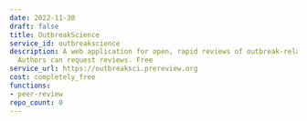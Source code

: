 ```yaml
---
date: 2022-11-30
draft: false
title: OutbreakScience
service_id: outbreakscience
description: A web application for open, rapid reviews of outbreak-related preprints.
  Authors can request reviews. Free
service_url: https://outbreaksci.prereview.org
cost: completely_free
functions:
- peer-review
repo_count: 0
---
```



